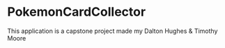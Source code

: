 # PokemonCardCollector
This application is a capstone project made my Dalton Hughes & Timothy Moore
